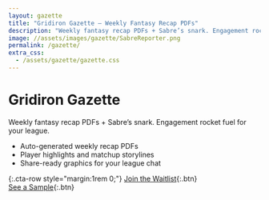 ```yaml
---
layout: gazette
title: "Gridiron Gazette — Weekly Fantasy Recap PDFs"
description: "Weekly fantasy recap PDFs + Sabre’s snark. Engagement rocket fuel for your league. Don't let your league's group chat die before week 6!"
image: //assets/images/gazette/SabreReporter.png
permalink: /gazette/
extra_css:
  - /assets/gazette/gazette.css
---
```


# Gridiron Gazette

Weekly fantasy recap PDFs + Sabre’s snark. Engagement rocket fuel for your league.

- Auto-generated weekly recap PDFs  
- Player highlights and matchup storylines  
- Share-ready graphics for your league chat

{:.cta-row style="margin:1rem 0;"}
[Join the Waitlist](/gazette/waitlist/){:.btn}  
[See a Sample](/gazette/sample/){:.btn}
